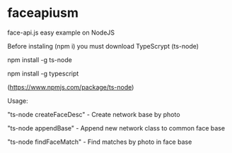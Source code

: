 # faceapiusm
face-api.js easy example on NodeJS

Before instaling (npm i) you must download TypeScrypt (ts-node)

npm install -g ts-node

npm install -g typescript

(https://www.npmjs.com/package/ts-node)

Usage:

"ts-node createFaceDesc" - Create network base by photo 

"ts-node appendBase" - Append new network class to common face base

"ts-node findFaceMatch" - Find matches by photo in face base
